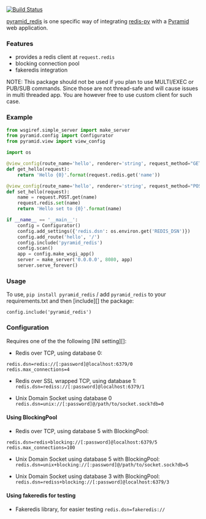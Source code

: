 [![Build Status](https://travis-ci.org/dz0ny/pyramid_redis.svg?branch=master)](https://travis-ci.org/dz0ny/pyramid_redis)

[pyramid_redis][] is one specific way of integrating [redis-py][] with a
[Pyramid][] web application.

### Features

* provides a redis client at `request.redis`
* blocking connection pool
* fakeredis integration

NOTE: This package should not be used if you plan to use MULTI/EXEC or PUB/SUB commands. Since those are not thread-safe and will cause issues in multi threaded app. You are however free to use custom client for such case.
### Example

```python
from wsgiref.simple_server import make_server
from pyramid.config import Configurator
from pyramid.view import view_config

import os

@view_config(route_name='hello', renderer='string', request_method="GET")
def get_hello(request):
    return 'Hello {0}'.format(request.redis.get('name'))

@view_config(route_name='hello', renderer='string', request_method="POST")
def set_hello(request):
    name = request.POST.get(name)
    request.redis.set(name)
    return 'Hello set to {0}'.format(name)

if __name__ == '__main__':
    config = Configurator()
    config.add_settings({'redis.dsn': os.environ.get('REDIS_DSN')})
    config.add_route('hello', '/')
    config.include('pyramid_redis')
    config.scan()
    app = config.make_wsgi_app()
    server = make_server('0.0.0.0', 8080, app)
    server.serve_forever()
```

### Usage

To use, `pip install pyramid_redis` / add `pyramid_redis` to your requirements.txt
and then [include][] the package:

    config.include('pyramid_redis')

### Configuration

Requires one of the the following [INI setting][]:

* Redis over TCP, using database 0:
```
redis.dsn=redis://[:password]@localhost:6379/0
redis.max_connections=4
```

* Redis over SSL wrapped TCP, using database 1:
`redis.dsn=rediss://[:password]@localhost:6379/1`

* Unix Domain Socket using database 0
`redis.dsn=unix://[:password]@/path/to/socket.sock?db=0`


#### Using BlockingPool

* Redis over TCP, using database 5 with BlockingPool:
```
redis.dsn=redis+blocking://[:password]@localhost:6379/5
redis.max_connections=100
```

* Unix Domain Socket using database 5 with BlockingPool:
`redis.dsn=unix+blocking://[:password]@/path/to/socket.sock?db=5`

* Unix Domain Socket using database 3 with BlockingPool:
`redis.dsn=rediss+blocking://[:password]@localhost:6379/3`


#### Using fakeredis for testing

* Fakeredis library, for easier testing
`redis.dsn=fakeredis://`


[pyramid_redis]: https://github.com/thruflo/pyramid_redis
[redis-py]: https://github.com/andymccurdy/redis-py
[Pyramid]: http://pypi.python.org/pypi/pyramid
